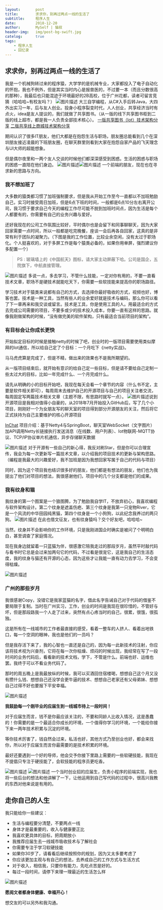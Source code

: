 ```yaml
---
layout:       post
title:        求求你，别再过两点一线的生活了
subtitle:     程序人生
date:         2018-12-20
author:       MySelf | 猫叔
header-img:   img/post-bg-swift.jpg
catelog:      true
tags:
    - 程序人生
    - 回忆录
---
```



## 求求你，别再过两点一线的生活了

我是一个机械狗转过来的程序猿，大学学的是机械专业，大家都投入了电子自动化的怀抱，我也不例外，但是其实当时内心是报兽医的，不过要一本（而且分数很高的那种），我最后也只能混迹于环境最好的2B高校，位于广州花都，读者可留言竞猜（哈哈哈~有校友吗？）
![图片描述](//img.mukewang.com/5becf73a0001fc4d04740326.jpg)
大三自学编程，从C#入手后转Java，大四外出实习一年，后与友人创业。投身小程序裂变时代，人人创业，共享经济当时有点火，idea是友人提议的，我们就做了共享图书。（从一版的线下共享图书柜到二版的线上超市，都是我一人负责全部技术核心）。
[一版共享图书（Iot）技术架构分享](https://www.imooc.com/article/258722)
[二版共享线上商城技术架构分享](https://www.imooc.com/article/258720)

期间认识了很多IT朋友，他们大都是在抱怨生活与职场，朋友圈总能看到几个在深圳朋友接近凌晨的下班朋友圈，在聊天群里则看到大家在抱怨自家产品的飞天理念与UI大师的超能想象。

但是偶尔夜里和一两个友人交谈的时候他们都深深感受到困惑。生活的困惑与职场的困惑一直陪在他们身边。
![图片描述](//img.mukewang.com/5becf7980001d51410801920.png)![图片描述](//img.mukewang.com/5becf7bd0001528d10801191.png)
一个前端的朋友，现在也在寻求新的思路与方向。

### 我不想加班了

大多数的猿类都习惯了加班强制要求，但是我从开始工作至今一直都以不加班勉励自己，实习时接受周日加班，但是6点下班的时间，一般都是6点10分左右离开公司，我习惯于要求自己今天的编程工作尽可能不脱到加班时间点，因为生活是每个人都要有的，你需要有自己的业务兴趣与爱好。

还好我现在的公司工作氛围比较好，平时偶尔也是会留下和同事聊聊天，因为大家回家需要一点时间，所以一般都是吃完晚餐，座谈一会后再各自回家，这真的是非常有利于团队的凝聚力。（下图是我的工作位置，比较业余空闲，没有太过于职场化。个人挺喜欢的，对于多屏工作是每个猿类必备的，如果你用单屏，强烈建议你多配置一个）

> PS : 玻璃墙上的《中国航天》图标，请大家主动屏蔽下哈。公司是国企，五院旗下，中航直接管理。

![图片描述](//img.mukewang.com/5becf9a20001d0a941603120.jpg)
多说一点，多去学习，不管什么技能，一定对你有用的，不要一直看技术文章，职场不是硬技术就能吃天下，你需要一些软技能来提高你的职场路径。

学习技术对于猿类来说都有自己的方式，去选择你最好吸收的方式，视频也好，博客也罢。技术是一种工具，当然有些人的业余爱好就是技术与编码，那么你可以看了下一章再来和我交谈或留言。技术是工具，你是使用工具的人。用最适合的方式去完成公司需要的项目，不要多或少的技术投入成本，你要一直有这样的思路。就像我刚做架构的时候，“没有做完美的软件架构，只有最适合当前项目的架构”。

### 有目标会让你成长更快

开始拟定目标的时候是接触netty的时候了吧，创业时的一版项目需要使用类似摩拜的Iot通信，所以给自己定了个目标：一个月吃下《netty实战》。

马马虎虎算是完成了，但是不精，做出来的效果也不是我所期望的。

从一版项目结束后，就开始有意识的给自己定一些目标，但是请不要给自己定制一些太过大的目标，比如一年完成什么、一个月完成什么。

请先从明确的小的目标开始吧，我现在每天会看一个章节的内容（什么书不定，主要是软件相关即可），每周周末去维护自己的开源项目与自己的项目关注者交流，每周固定写两篇技术相关文章（主题不限，有思路时就写一点）。
![图片描述](//img.mukewang.com/5bed00910001c72431204160.jpg)说到开源项目是我相对值得小自豪的，从2018年7月开始投入GitHub后，写了几个小项目，刚刚好一个为女朋友写的聊天室的项目得到部分开源朋友的关注，然后将它正式扶持为自己主要维护的核心开源项目

[InChat](https://github.com/UncleCatMySelf/InChat)
项目介绍：基于Netty4与SpringBoot，聊天室WebSocket（文字图片）加API调用Netty长链接执行发送消息（在线数、用户列表）、Iot物联网-MQTT协议、TCP/IP协议单片机通信，异步存储聊天数据 

![图片描述](//img.mukewang.com/5bed01290001cfd809880833.png)
对于开源有一些自己的新心得，我反对刷Star，但是你可以合理宣传，我会为每一次更新写一篇技术文章，以介绍我的项目技术的更新与架构思路。（编程是我最大的兴趣爱好，我不加班是因为我想回家写属于自己的代码与项目）

同时，因为这个项目我也结识很多好的朋友，他们都是有想法的朋友，他们也为我提出了他们对项目的想法，我很感谢他们，项目中的几个分支都是他们的成果。

### 我有纹身和猫

我纹身的第一个图案是一个狼图腾，为了勉励我自学IT，不放弃初心，我喜欢编程与软件架构设计。第二个纹身是遮盖伤疤、第三个纹身是我第一只宠物River，它是一个风流的中华田园纯黑猫，第四个纹身是一个小狗狗，以此纪念我养过的两只狗。
![图片描述](//img.mukewang.com/5bed03e40001186810800338.jpg)
在此也借文征友，也有纹身猿吗？交个好友吧，哈哈哈~

当然，纹身并不会影响你的工作环境，只是我刚进国企时确实是被问了个明明白白，甚至调查了家庭情况。

现在我身边就留着一只蓝猫为伴，很感激它陪我走过的那段岁月，虽然平时敲代码与看书时它总是会过来加两句它的代码，不过看是很宠它，这是我自己的生活态度，我的纹身与猫还有开源的心态，因为这些才让我能一直有动力去学习，不会变得枯燥。

![图片描述](//img.mukewang.com/5bed047b00012caf25921944.jpg)
### 广州的那些岁月

我很感谢Copy，没错它是我家蓝猫的名字，借此名字告诫自己对于代码的借鉴不要局限于复制。当时在广州实习，工作，创业的时间是我现在很珍惜的，不管好与坏，但是那段路我一个人走了过来，突然有点心疼当时的自己，很累，很饿，很孤独。

这是所有在一线城市的工作者最直接的感受，看着一整车的人挤人、看着出地铁口，每一个空洞的眼神，我也是他们的一员吗？

但是我存活下来了，我的心智也一直还是自己的，因为每一此新技术的注射，你应该将技术视为兴奋剂，它将在每一次你枯燥、烦闷的时候出现，我经常在写了一段时间的业务代码后，看看新的技术文档，学下，不管是什么。前端也好、运维也罢。我终于可以不看业务代码了。

那时的周五晚上是我最放纵的时候，我可以买酒回住宿楼喝，想想自己这个月又没有攒什么钱、想想自己还没学会更牛逼的技术、想想自己老家还有父母弟妹、想想自己过得不好也要报下平安幸福。

![图片描述](//img.mukewang.com/5bed07000001f16308580482.png)

**我鼓励每一个刚毕业的应届生到一线城市待上一段时间！**

对于应届生而言，钱不是你最应该关注的，不要和同龄人比收入情况，这是愚蠢的！你需要的是一个最适合你成长的环境，一个值得你学习的环境，一个能给你接下来一两年技术积累与沉淀的环境。

等你技术厉害了，钱自然会过来，私活也好，其他方式乃至创业也好，都会来找你，所以对于应届生而言你最需要的是技术积累的环境。

最好还要遇到一个好的导师，他会交予你接下里路上需要的一些软硬技能，我现在不提倡只专注于硬技能了，会软技能的程序员更吃香。

![图片描述](//img.mukewang.com/5bed09c50001059d10800644.png)
![图片描述](//img.mukewang.com/5bed09ce000143f410801920.png)
一个当时创业招的应届生，负责小程序的前端实现，我也将一些后台的想法和他讲解了一下，让他运用到自己写代码的过程中，很高兴我教的东西对他来说是有用的。

## 走你自己的人生

我只能给你一些建议：

* 生活与编程要分清楚，不要两点一线
* 身体才是最重要的，收入与健康要正比
* 我喜欢更具体的目标，把周期放小
* 我推荐应届生去一线城市吸收技术与了解社会
* 你需要专注于学习软硬技能
* 如果你30岁了，请看看后继续按照你的规划，因为又太多要考虑了
* 你应该更加主观与有自己的想法，去养成自己的工作方式与生活方式
* 对于收入，相信我，只要你有能力，先吃点苦是好的。
* 每过一段时间，请停下来理一理最近的生活怎么样

![图片描述](//img.mukewang.com/5bed0c07000109e904730266.png)

**愿阅文者都身体健康、幸福开心！**

想交友的可以另外和我沟通。